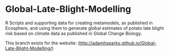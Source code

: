 Global-Late-Blight-Modelling
============================

R Scripts and supporting data for creating metamodels,  as published in Ecosphere, and using them to generate global estimates of potato late blight risk based on climate data as published in Global Change Biology.

This branch exists for the website: (http://adamhsparks.github.io/Global-Late-Blight-Modelling/)

